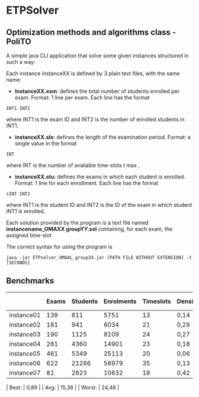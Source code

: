 # ETPSolver
## Optimization methods and algorithms class - PoliTO

A simple java CLI application that solve some given instances structured in such a way:

Each instance instanceXX is defined by 3 plain text files, with the same name:
* **InstanceXX.exm**: defines the total number of students enrolled per exam.
Format: 1 line per exam. Each line has the format
```
INT1 INT2
```
where INT1 is the exam ID and INT2 is the number of enrolled students in INT1.

* **instanceXX.slo**: defines the length of the examination period.
Format: a single value in the format
```
INT
```
where INT is the number of available time-slots t max .

* **instanceXX.stu**: defines the exams in which each student is enrolled.
Format: 1 line for each enrollment. Each line has the format
```
sINT INT2
```
where INT1 is the student ID and INT2 is the ID of the exam in which student
INT1 is enrolled.

Each solution provided by the program is a text file named **instancename_OMAXX groupYY.sol** containing, for
each exam, the assigned time-slot

The correct syntax for using the program is
```
java -jar ETPsolver_OMAAL_group24.jar [PATH FILE WITHOUT EXTENSION] -t [SECONDS] 
```
## Benchmarks

|            | Exams | Students | Enrolments | Timeslots | Density | Referenc | Benchmark | Gap % |
|------------|-------|----------|------------|-----------|---------|----------|-----------|-------|
| instance01 |   139 |      611 |       5751 |        13 |    0,14 |  157,033 |   158,430 |  0,89 |
| instance02 |   181 |      941 |       6034 |        21 |    0,29 |   34,709 |    40,808 | 17,57 |
| instance03 |   190 |     1125 |       8109 |        24 |    0,27 |   32,627 |    37,682 | 15,49 |
| instance04 |   261 |     4360 |      14901 |        23 |    0,18 |    7,717 |     9,290 | 20,38 |
| instance05 |   461 |     5349 |      25113 |        20 |    0,06 |   12,901 |    15,210 | 17,90 |
| instance06 |   622 |    21266 |      58979 |        35 |    0,13 |    3,045 |     3,790 | 24,48 |
| instance07 |    81 |     2823 |      10632 |        18 |    0,42 |   10,050 |    11,150 | 10,94 |

| Best:  |  0,89 |
| Avg:   | 15,38 |
| Worst: | 24,48 |



